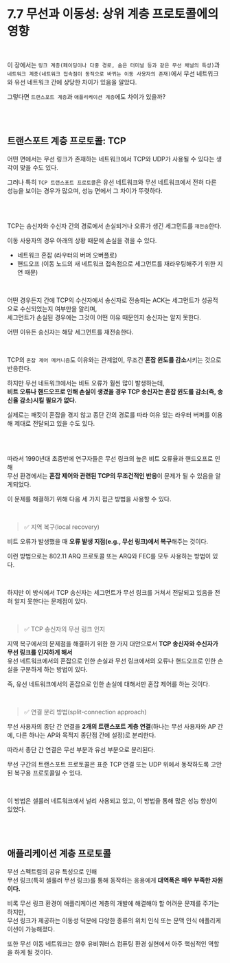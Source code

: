 # 7.7 무선과 이동성: 상위 계층 프로토콜에의 영향

<br/>

이 장에서는 `링크 계층(페이딩이나 다중 경로, 숨은 터미널 등과 같은 무선 채널의 특성)`과  
`네트워크 계층(네트워크 접속점이 동적으로 바뀌는 이동 사용자의 존재)`에서 무선 네트워크와 유선 네트워크 간에 상당한 차이가 있음을 알았다.

그렇다면 `트랜스포트 계층`과 `애플리케이션 계층`에도 차이가 있을까?

<br/>
<br/>

## 트랜스포트 계층 프로토콜: TCP

어떤 면에서는 무선 링크가 존재하는 네트워크에서 TCP와 UDP가 사용될 수 있다는 생각이 맞을 수도 있다.

그러나 특히 `TCP 트랜스포트 프로토콜`은 유선 네트워크와 무선 네트워크에서 전혀 다른 성능을 보이는 경우가 많으며, 성능 면에서 그 차이가 뚜렷하다.

<br/>
<br/>

TCP는 송신자와 수신자 간의 경로에서 손실되거나 오류가 생긴 세그먼트를 `재전송`한다.

이동 사용자의 경우 아래의 상황 때문에 손실을 겪을 수 있다.

- 네트워크 혼잡 (라우터의 버퍼 오버플로)
- 핸드오프 (이동 노드의 새 네트워크 접속점으로 세그먼트를 재라우팅해주기 위한 지연 때문)

<br/>

어떤 경우든지 간에 TCP의 수신자에서 송신자로 전송되는 ACK는 세그먼트가 성공적으로 수신되었는지 여부만을 알리며,  
세그먼트가 손실된 경우에는 그것이 어떤 이유 때문인지 송신자는 알지 못한다.

어떤 이유든 송신자는 해당 세그먼트를 재전송한다.

<br/>

TCP의 `혼잡 제어 메커니즘`도 이유와는 관계없이, 무조건 **혼잡 윈도를 감소**시키는 것으로 반응한다.

하지만 무선 네트워크에서는 비트 오류가 훨씬 많이 발생하는데,  
**비트 오류나 핸드오프로 인해 손실이 생겼을 경우 TCP 송신자는 혼잡 윈도를 감소(즉, 송신율 감소)시킬 필요가 없다.**

실제로는 패킷이 혼잡을 겪지 않고 종단 간의 경로를 따라 여유 있는 라우터 버퍼를 이용해 제대로 전달되고 있을 수도 있다.

<br/>
<br/>

따라서 1990년대 초중반에 연구자들은 무선 링크의 높은 비트 오류율과 핸드오프로 인해  
무선 환경에서는 **혼잡 제어와 관련된 TCP의 무조건적인 반응**이 문제가 될 수 있음을 알게되었다.

이 문제를 해결하기 위해 다음 세 가지 접근 방법을 사용할 수 있다.

<br/>

> ✅ 지역 복구(local recovery)

비트 오류가 발생했을 때 **오류 발생 지점(e.g., 무선 링크)에서 복구**해주는 것이다.

이런 방법으로는 802.11 ARQ 프로토콜 또는 ARQ와 FEC를 모두 사용하는 방법이 있다.

<br/>

하지만 이 방식에서 TCP 송신자는 세그먼트가 무선 링크를 거쳐서 전달되고 있음을 전혀 알지 못한다는 문제점이 있다.

<br/>

> ✅ TCP 송신자의 무선 링크 인지

지역 복구에서의 문제점을 해결하기 위한 한 가지 대안으로서 **TCP 송신자와 수신자가 무선 링크를 인지하게 해서**  
유선 네트워크에서의 혼잡으로 인한 손실과 무선 링크에서의 오류나 핸드오프로 인한 손실을 구분하게 하는 방법이 있다.

즉, 유선 네트워크에서의 혼잡으로 인한 손실에 대해서만 혼잡 제어를 하는 것이다.

<br/>

> ✅ 연결 분리 방법(split-connection approach)

무선 사용자의 종단 간 연결을 **2개의 트랜스포트 계층 연결**(하나는 무선 사용자와 AP 간에, 다른 하나는 AP와 목적지 종단점 간에 설정)로 분리한다.

따라서 종단 간 연결은 무선 부분과 유선 부분으로 분리된다.

무선 구간의 트랜스포트 프로토콜은 표준 TCP 연결 또는 UDP 위에서 동작하도록 고안된 복구용 프로토콜일 수 있다.

<br/>

이 방법은 셀룰러 네트워크에서 널리 사용되고 있고, 이 방법을 통해 많은 성능 향상이 있었다.

<br/>
<br/>

## 애플리케이션 계층 프로토콜

무선 스펙트럼의 공유 특성으로 인해  
무선 링크(특히 셀룰러 무선 링크)를 통해 동작하는 응용에게 **대역폭은 매우 부족한 자원이다.**

비록 무선 링크 환경이 애플리케이션 계층의 개발에 해결해야 할 어려운 문제를 주기는 하지만,  
무선 링크가 제공하는 이동성 덕분에 다양한 종류의 위치 인식 또는 문맥 인식 애플리케이션이 가능해졌다.

또한 무선 이동 네트워크는 향후 유비쿼터스 컴퓨팅 환경 실현에서 아주 핵심적인 역할을 하게 될 것이다.
